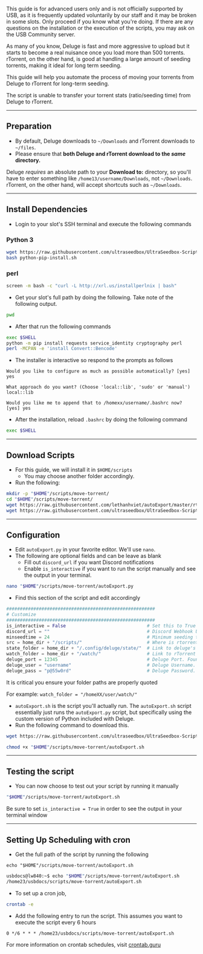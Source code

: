 <c><p class="callout warning">This guide is for advanced users only and is not officially supported by USB, as it is frequently updated voluntarily by our staff and it may be broken in some slots. Only proceed if you know what you're doing. If there are any questions on the installation or the execution of the scripts, you may ask on the USB Community server.</p></c>

As many of you know, Deluge is fast and more aggressive to upload but it starts to become a real nuisance once you load more than 500 torrents. rTorrent, on the other hand, is good at handling a large amount of seeding torrents, making it ideal for long term seeding.

This guide will help you automate the process of moving your torrents from Deluge to rTorrent for long-term seeding.

<c><p class="callout info">The script is unable to transfer your torrent stats (ratio/seeding time) from Deluge to rTorrent.</p></c>

***

## Preparation

* By default, Deluge downloads to `~/Downloads` and rTorrent downloads to `~/files`.
* Please ensure that **both Deluge and rTorrent download to the _same_ directory.**

<c><p class="callout info">Deluge _requires_ an absolute path to your **Download to:** directory, so you'll have to enter something like `/home13/username/Downloads`, not `~/Downloads`. rTorrent, on the other hand, will accept shortcuts such as `~/Downloads`.</p></c>

***

## Install Dependencies

* Login to your slot's SSH terminal and execute the following commands

### Python 3

```sh
wget https://raw.githubusercontent.com/ultraseedbox/UltraSeedbox-Scripts/master/Language%20Installers/python-pip-install.sh
bash python-pip-install.sh
```

### perl

```sh
screen -m bash -c "curl -L http://xrl.us/installperlnix | bash"
```

* Get your slot's full path by doing the following. Take note of the following output.

```sh
pwd
```

* After that run the following commands

```sh
exec $SHELL
python -m pip install requests service_identity cryptography perl
perl -MCPAN -e 'install Convert::Bencode'
```

* The installer is interactive so respond to the prompts as follows

```
Would you like to configure as much as possible automatically? [yes] yes

What approach do you want? (Choose 'local::lib', 'sudo' or 'manual') local::lib

Would you like me to append that to /homexx/username/.bashrc now? [yes] yes
```

* After the installation, reload `.bashrc` by doing the following command

```sh
exec $SHELL
```

***

## Download Scripts

* For this guide, we will install it in `$HOME/scripts`
  * You may choose another folder accordingly.
* Run the following:

```sh
mkdir -p "$HOME"/scripts/move-torrent/
cd "$HOME"/scripts/move-torrent/
wget https://raw.githubusercontent.com/lethanhviet/autoExport/master/rtorrent_fast_resume.pl -O "$HOME"/scripts/move-torrent/rtorrent_fast_resume.pl
wget https://raw.githubusercontent.com/ultraseedbox/UltraSeedbox-Scripts/master/deluge-rtorrent/autoExport.py -O "$HOME"/scripts/move-torrent/autoExport.py
```

***

## Configuration

* Edit `autoExport.py` in your favorite editor. We'll use `nano`.
* The following are optional fields and can be leave as blank
  * Fill out `discord_url` if you want Discord notifications
  * Enable `is_interactive` if you want to run the script manually and see the output in your terminal.

```sh
nano "$HOME"/scripts/move-torrent/autoExport.py
```

* Find this section of the script and edit accordingly

```py
#######################################################
# Customize
#######################################################
is_interactive = False 								# Set this to True to allow direct output or set to False for cron
discord_url = "" 									# Discord Webhook URL
minseedtime = 24 									# Minimum seeding time (in hours)
src = home_dir + "/scripts/" 						# Where is rtorrent_fast_resume.pl kept?
state_folder = home_dir + "/.config/deluge/state/" 	# Link to deluge's state folder
watch_folder = home_dir + "/watch/" 				# Link to rTorrent's watch folder
deluge_port = 12345 								# Deluge Port. Found under "Remote client access" section in UCP
deluge_user = "username" 							# Deluge Username. Found under "Remote client access" section in UCP
deluge_pass = "p@55w0rd" 							# Deluge Password. Found under "Remote client access" section in UCP
```

It is critical you ensure your folder paths are properly quoted

For example: `watch_folder = "/homeXX/user/watch/"`

* `autoExport.sh` is the script you'll actually run. The `autoExport.sh` script essentially just runs the `autoExport.py` script, but specifically using the custom version of Python included with Deluge.
* Run the following command to download this.

```sh
wget https://raw.githubusercontent.com/ultraseedbox/UltraSeedbox-Scripts/master/deluge-rtorrent/autoExport.sh -O "$HOME"/scripts/move-torrent/autoExport.sh
```

```sh
chmod +x "$HOME"/scripts/move-torrent/autoExport.sh
```

***

## Testing the script

* You can now choose to test out your script by running it manually

```sh
"$HOME"/scripts/move-torrent/autoExport.sh
```

Be sure to set `is_interactive = True` in order to see the output in your terminal window

***

## Setting Up Scheduling with cron

* Get the full path of the script by running the following

`echo "$HOME"/scripts/move-torrent/autoExport.sh`

```sh
usbdocs@lw840:~$ echo "$HOME"/scripts/move-torrent/autoExport.sh
/home23/usbdocs/scripts/move-torrent/autoExport.sh
```

* To set up a cron job,

```sh
crontab -e
```

* Add the following entry to run the script. This assumes you want to execute the script every 6 hours

```
0 */6 * * * /home23/usbdocs/scripts/move-torrent/autoExport.sh
```

<c><p class="callout info">For more information on crontab schedules, visit [crontab.guru](https://crontab.guru/)</p></c>